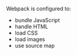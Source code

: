 Webpack is configured to:
- bundle JavaScript
- handle HTML
- load CSS
- load images
- use source map
